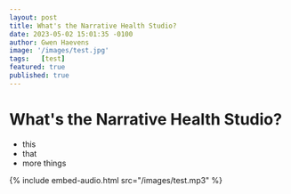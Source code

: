 ```yaml
---
layout: post
title: What's the Narrative Health Studio?
date: 2023-05-02 15:01:35 -0100
author: Gwen Haevens
image: '/images/test.jpg'
tags:   [test]
featured: true
published: true
---
```

# What's the Narrative Health Studio?

- this
- that 
- more things

{% include embed-audio.html src="/images/test.mp3" %}